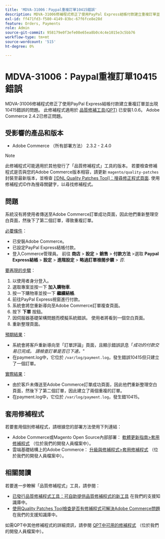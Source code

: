 ```yaml
---
title: 'MDVA-31006：Paypal重複訂單10415錯誤'
description: MDVA-31006修補程式修正了使用PayPal Express結帳付款建立重複訂單並出現10415錯誤的問題。 安裝[Quality Patches Tool (QPT)](/help/announcements/adobe-commerce-announcements/magento-quality-patches-released-new-tool-to-self-serve-quality-patches.md) 1.0.6後，即可使用此修補程式。 Adobe Commerce 2.4.2已修正問題。
exl-id: ff471fd3-f580-4149-83bc-67f6fce8e28d
feature: Orders, Payments
role: Admin
source-git-commit: 958179e0f3efe08e65ea8b0c4c4e1015e3c5bb76
workflow-type: tm+mt
source-wordcount: '515'
ht-degree: 0%

---
```


# MDVA-31006：Paypal重複訂單10415錯誤

MDVA-31006修補程式修正了使用PayPal Express結帳付款建立重複訂單並出現10415錯誤的問題。 此修補程式適用於 [品質修補工具(QPT)](/help/announcements/adobe-commerce-announcements/magento-quality-patches-released-new-tool-to-self-serve-quality-patches.md) 已安裝1.0.6。 Adobe Commerce 2.4.2已修正問題。

## 受影響的產品和版本

* Adobe Commerce （所有部署方法） 2.3.2 - 2.4.0

>[!NOTE]
>
>此修補程式可能適用於其他發行了「品質修補程式」工具的版本。 若要檢查修補程式是否與您的Adobe Commerce版本相容，請更新 `magento/quality-patches` 封裝至最新版本，並檢查 [[!DNL Quality Patches Tool]：搜尋修正程式頁面](https://devdocs.magento.com/quality-patches/tool.html#patch-grid). 使用修補程式ID作為搜尋關鍵字，以尋找修補程式。

## 問題

系統沒有將使用者傳送至Adobe Commerce訂單成功頁面，因此他們重新整理空白頁面，然後下了第二個訂單，導致重複訂單。

<u>必要條件</u>：

* 已安裝Adobe Commerce。
* 已設定PayPal Express結帳付款。
* 登入Commerce管理員。 前往 **商店** > **設定** > **銷售** > **付款方法** >選取 **Paypal Express結帳** > **設定** > **進階設定** > **略過訂單檢閱步驟** > *否*.

<u>要再現的步驟</u>：

1. 以使用者身分登入。
1. 選取專案並按一下 **加入購物車**.
1. 按一下購物車並按一下 **繼續結帳**.
1. 前往PayPal Express視窗進行付款。
1. 系統會將您重新導向至Adobe Commerce訂單複查頁面。
1. 按下 **下單** 按鈕。
1. 因伺服器基礎架構問題而模擬系統錯誤。 使用者將看到一個空白頁面。
1. 重新整理頁面。

<u>預期結果</u>：

* 系統會將客戶重新導向至「訂單評論」頁面，且顯示錯誤訊息「*成功的付款交易已完成。 請檢查訂單是否已下達。*&quot;
* 在payment.log中，它位於 `/var/log/payment.log`，發生錯誤10415但只建立了一個訂單。

<u>實際結果</u>：

* 由於客戶未傳送至Adobe Commerce訂單成功頁面，因此他們重新整理空白頁面，然後下了第二個訂單，因此建立了兩個重複的訂單。
* 在payment.log中，它位於 `/var/log/payment.log`，發生錯10415。

## 套用修補程式

若要套用個別修補程式，請根據您的部署方法使用下列連結：

* Adobe Commerce或Magento Open Source內部部署： [軟體更新指南>套用修補程式](https://devdocs.magento.com/guides/v2.4/comp-mgr/patching/mqp.html) （位於我們的開發人員檔案中）。
* 雲端基礎結構上的Adobe Commerce： [升級與修補程式>套用修補程式](https://devdocs.magento.com/cloud/project/project-patch.html) （位於我們的開發人員檔案中）。

## 相關閱讀

若要進一步瞭解「品質修補程式」工具，請參閱：

* [已發行品質修補程式工具：可自助提供品質修補程式的新工具](/help/announcements/adobe-commerce-announcements/magento-quality-patches-released-new-tool-to-self-serve-quality-patches.md) 在我們的支援知識庫中。
* [使用Quality Patches Tool檢查是否有修補程式可解決Adobe Commerce問題](/help/support-tools/patches-available-in-qpt-tool/check-patch-for-magento-issue-with-magento-quality-patches.md) 在我們的支援知識庫中。

如需QPT中其他修補程式的詳細資訊，請參閱 [QPT中可用的修補程式](https://devdocs.magento.com/quality-patches/tool.html#patch-grid) （位於我們的開發人員檔案中）。

